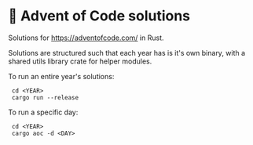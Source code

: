 # 🎄 Advent of Code solutions

Solutions for https://adventofcode.com/ in Rust.

Solutions are structured such that each year has is it's own binary, with a shared utils library crate for helper modules.

To run an entire year's solutions:
```
 cd <YEAR>
 cargo run --release
 ```

To run a specific day:
```
 cd <YEAR>
 cargo aoc -d <DAY>
```
